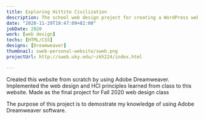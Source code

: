 ```yaml
---
title: Exploring Hittite Civilization
description: The school web design project for creating a WordPress website
date: "2020-11-29T19:47:09+02:00"
jobDate: 2020
work: [web design]
techs: [HTML/CSS]
designs: [Dreamweaver]
thumbnail: sweb-personal-website/sweb.png
projectUrl: http://sweb.uky.edu/~zkh224/index.html

---
```


Created this website from scratch by using Adobe Dreamweaver. Implemented the web design and HCI principles learned from class to this website. Made as the final project for Fall 2020 web design class

The purpose of this project is to demostrate my knowledge of using Adobe Dreamweaver software. 
